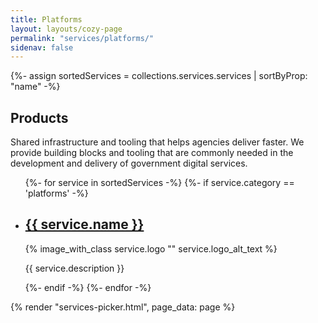 ```yaml
---
title: Platforms
layout: layouts/cozy-page
permalink: "services/platforms/"
sidenav: false
---
```


{%- assign sortedServices = collections.services.services | sortByProp: "name" -%}
<div class="grid-row padding-bottom-4">
  <h2 class="margin-bottom-0">Products</h2>
  <p>
    <span class="text-bold">Shared infrastructure and tooling that helps agencies deliver faster.</span>
We provide building blocks and tooling that are commonly needed in the development and delivery of government digital services.
  </p>
  <ul class="usa-card-group">
{%- for service in sortedServices -%}
{%- if service.category == 'platforms' -%}
    <li class="service usa-card tablet:grid-col-4">
      <div class="usa-card__container overflow-y-hidden text-center maxh-card-lgdisplay-flex">
        <div class="usa-card__header">
          <h2 class="usa-card__heading"><a href="{{ service.link}}">{{ service.name }}</a></h2>
        </div>
        <div class="usa-card__media usa-card__media--inset flex-align-self-center">
          <div class="usa-card__img square-4">
            {% image_with_class service.logo "" service.logo_alt_text %}
          </div>
        </div>
        <div class="usa-card__body">
          <p>{{ service.description }}</p>
        </div>
      </div>
    </li>
{%- endif -%}
{%- endfor -%}
  </ul>
</div>

{% render "services-picker.html", page_data: page %}
